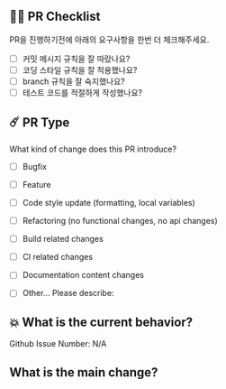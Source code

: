 ## 🙆‍♀️  PR Checklist
PR을 진행하기전에 아래의 요구사항을 한번 더 체크해주세요.
- [ ] 커밋 메시지 규칙을 잘 따랐나요?
- [ ] 코딩 스타일 규칙을 잘 적용했나요?
- [ ] branch 규칙을 잘 숙지했나요?
- [ ] 테스트 코드를 적절하게 작성했나요?

## ☄️ PR Type
What kind of change does this PR introduce?

- [ ] Bugfix
- [ ] Feature
- [ ] Code style update (formatting, local variables)
- [ ] Refactoring (no functional changes, no api changes)
- [ ] Build related changes
- [ ] CI related changes
- [ ] Documentation content changes
- [ ] Other... Please describe:


## 💥 What is the current behavior?

Github Issue Number: N/A


## What is the main change?

